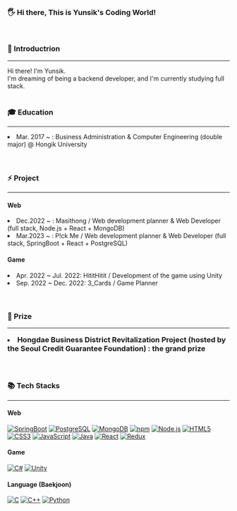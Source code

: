 ### 🖐 Hi there, This is Yunsik's Coding World!
<br/>

<!--
**rilato/rilato** is a ✨ _special_ ✨ repository because its `README.md` (this file) appears on your GitHub profile.

Here are some ideas to get you started:

- 🔭 I’m currently working on ...
- 🌱 I’m currently learning ...
- 👯 I’m looking to collaborate on ...
- 🤔 I’m looking for help with ...
- 💬 Ask me about ...
- 📫 How to reach me: ...
- 😄 Pronouns: ...
- ⚡ Fun fact: ...
-->

<h3> 💬 Introductrion </h3>
<hr/>
Hi there! I'm Yunsik.<br/>
I'm dreaming of being a backend developer, and I'm currently studying full stack.
<br/>
<br/>

<h3> 🎓 Education </h3>
<hr/>
<li>Mar. 2017 ~ : Business Administration & Computer Engineering (double major) @ Hongik University</li>
<br/>
<br/>

<h3> ⚡ Project </h3>
<hr/>
<h4> Web </h4>
<li>Dec.2022 ~ : Masithong / Web development planner & Web Developer (full stack, Node.js + React + MongoDB) </li>
<li>Mar.2023 ~ : P!ck Me / Web development planner & Web Developer (full stack, SpringBoot + React + PostgreSQL) </li>
<h4> Game </h4>
<li>Apr. 2022 ~ Jul. 2022: HititHitit / Development of the game using Unity </li>
<li>Sep. 2022 ~ Dec. 2022: 3_Cards / Game Planner </li>
<br/>
<br/>

<h3> 🏅 Prize </3>
<hr/>
<li> Hongdae Business District Revitalization Project (hosted by the Seoul Credit Guarantee Foundation) : the grand prize </li>
<br/>
<br/>

<h3> 📚 Tech Stacks </h3>
<hr/>
<h4> Web </h4>
<a href="https://spring.io/projects/spring-boot"><img src="https://img.shields.io/badge/-SpringBoot-6DB33F?style=flat-square&logo=SpringBoot&logoColor=white" alt="SpringBoot"></a>
<a href="https://www.postgresql.org/"><img src="https://img.shields.io/badge/-PostgreSQL-336791?style=flat-square&logo=PostgreSQL&logoColor=white" alt="PostgreSQL"></a>
<a href="https://www.mongodb.com/"><img src="https://img.shields.io/badge/-MongoDB-47A248?style=flat-square&logo=MongoDB&logoColor=white" alt="MongoDB"></a>
<a href="https://www.npmjs.com/"><img src="https://img.shields.io/badge/-npm-CB3837?style=flat-square&logo=npm&logoColor=white" alt="npm"></a>
<a href="https://nodejs.org/"><img src="https://img.shields.io/badge/-Node.js-339933?style=flat-square&logo=Node.js&logoColor=white" alt="Node.js"></a>
<a href="https://developer.mozilla.org/en-US/docs/Web/Guide/HTML/HTML5"><img src="https://img.shields.io/badge/-HTML5-E34F26?style=flat-square&logo=HTML5&logoColor=white" alt="HTML5"></a>
<a href="https://developer.mozilla.org/en-US/docs/Web/CSS"><img src="https://img.shields.io/badge/-CSS3-1572B6?style=flat-square&logo=CSS3&logoColor=white" alt="CSS3"></a>
<a href="https://developer.mozilla.org/en-US/docs/Web/JavaScript"><img src="https://img.shields.io/badge/-JavaScript-F7DF1E?style=flat-square&logo=JavaScript&logoColor=black" alt="JavaScript"></a>
<a href="https://www.java.com/"><img src="https://img.shields.io/badge/-Java-007396?style=flat-square&logo=Java&logoColor=white" alt="Java"></a>
<a href="https://reactjs.org/"><img src="https://img.shields.io/badge/-React-61DAFB?style=flat-square&logo=React&logoColor=white" alt="React"></a>
<a href="https://react-redux.js.org/"><img src="https://img.shields.io/badge/-Redux-764ABC?style=flat-square&logo=Redux&logoColor=white" alt="Redux"></a>

<h4> Game </h4>
<a href="https://docs.microsoft.com/en-us/dotnet/csharp/"><img src="https://img.shields.io/badge/-C%23-239120?style=flat-square&logo=C%20Sharp&logoColor=white" alt="C#"></a>
<a href="https://unity.com/"><img src="https://img.shields.io/badge/-Unity-000000?style=flat-square&logo=Unity&logoColor=white" alt="Unity"></a>
<h4> Language (Baekjoon) </h4>
<a href="https://en.wikipedia.org/wiki/C_(programming_language)"><img src="https://img.shields.io/badge/-C-A8B9CC?style=flat-square&logo=C&logoColor=white" alt="C"></a>
<a href="https://en.wikipedia.org/wiki/C%2B%2B"><img src="https://img.shields.io/badge/-C++-00599C?style=flat-square&logo=C%2B%2B&logoColor=white" alt="C++"></a>
<a href="https://www.python.org/"><img src="https://img.shields.io/badge/-Python-3776AB?style=flat-square&logo=Python&logoColor=white" alt="Python"></a>
